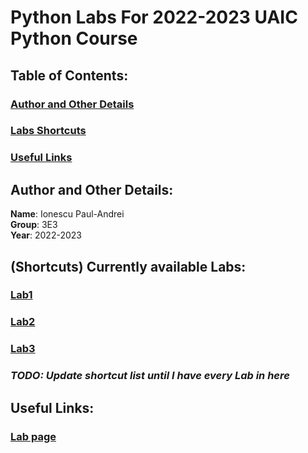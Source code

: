 # Python Labs For 2022-2023 UAIC Python Course


## Table of Contents:
### [Author and Other Details](https://github.com/R3dPraiseTheSun/Python_UAIC#author-and-other-details-1)
### [Labs Shortcuts](https://github.com/R3dPraiseTheSun/Python_UAIC#shortcuts-currently-available-labs)
### [Useful Links](https://github.com/R3dPraiseTheSun/Python_UAIC#useful-links-1)

## Author and Other Details:
__Name__: Ionescu Paul-Andrei\
__Group__: 3E3\
__Year__: 2022-2023

## (Shortcuts) Currently available Labs:
### [Lab1](https://github.com/R3dPraiseTheSun/Python_UAIC/tree/main/Python/Lab1)
### [Lab2](https://github.com/R3dPraiseTheSun/Python_UAIC/tree/main/Python/Lab2)
### [Lab3](https://github.com/R3dPraiseTheSun/Python_UAIC/tree/main/Python/Lab3)
### _TODO: Update shortcut list until I have every Lab in here_

## Useful Links:
### [Lab page](https://sites.google.com/site/fiipythonprogramming/administrative)
